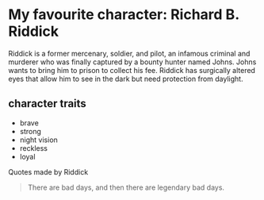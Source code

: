 # My favourite character: Richard B. Riddick
Riddick is a former mercenary, soldier, and pilot, an infamous criminal and murderer who was finally captured by a bounty hunter named Johns.
 Johns wants to bring him to prison to collect his fee. 
Riddick has surgically altered eyes that allow him to see in the dark but need protection from daylight.
## character traits
* brave 
* strong
* night vision
* reckless
* loyal

Quotes made by Riddick
> There are bad days, 
> and then there are legendary bad days.
